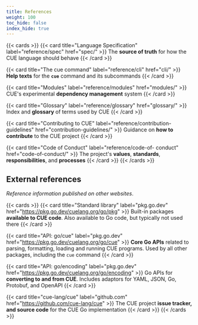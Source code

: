 ```yaml
---
title: References
weight: 100
toc_hide: false
index_hide: true
---
```


{{< cards >}}
{{< card title="Language Specification" label="reference/spec" href="spec/" >}}
The **source of truth** for how the CUE language should behave
{{< /card >}}

<!-- The trailing "\" on the next line vertically aligns the card's body with the spec card's body -->
{{< card title="The cue command" label="reference/cli" href="cli/" >}}\
**Help texts** for the **`cue`** command and its subcommands
{{< /card >}}

<!-- The trailing "\" on the next line vertically aligns the card's body with the spec card's body -->
{{< card title="Modules" label="reference/modules" href="modules/" >}}\
CUE's experimental **dependency management** system
{{< /card >}}

{{< card title="Glossary" label="reference/glossary" href="glossary/" >}}
Index and **glossary** of terms used by CUE
{{< /card >}}

<!-- TODO: it'd be nice if we could line-wrap the label after "reference/" -->
{{< card title="Contributing to CUE" label="reference/contribution-guidelines" href="contribution-guidelines/" >}}
Guidance on **how to contribute** to the CUE project
{{< /card >}}

<!-- The space in label="[...]code-of- conduct" permits a line wrap which, for some reason, doesn't
happen otherwise. It's needed to avoid the "...conduct" text crashing into the label's chevron.
TODO: it'd be nice if we could line-wrap the label after "reference/" -->
{{< card title="Code of Conduct" label="reference/code-of- conduct" href="code-of-conduct/" >}}
The project's **values**, **standards**, **responsibilities**, and **processes**
{{< /card >}}
{{< /cards >}}

## External references

*Reference information published on other websites*.

{{< cards >}}
{{< card title="Standard library" label="pkg.go.dev" href="https://pkg.go.dev/cuelang.org/go/pkg" >}}
Built-in packages **available to CUE code**.
Also available to Go code, but typically not used there
{{< /card >}}

{{< card title="API: go/cue" label="pkg.go.dev" href="https://pkg.go.dev/cuelang.org/go/cue" >}}
**Core Go APIs** related to parsing, formatting, loading and running CUE programs.
Used by all other packages, including the `cue` command
{{< /card >}}

{{< card title="API: go/encoding" label="pkg.go.dev" href="https://pkg.go.dev/cuelang.org/go/encoding" >}}
Go APIs for **converting to and from CUE**.
Includes adaptors for YAML, JSON, Go, Protobuf, and OpenAPI
{{< /card >}}

{{< card title="cue-lang/cue" label="github.com" href="https://github.com/cue-lang/cue" >}}
The CUE project **issue tracker, and source code** for the CUE Go implementation
{{< /card >}}
{{< /cards >}}
